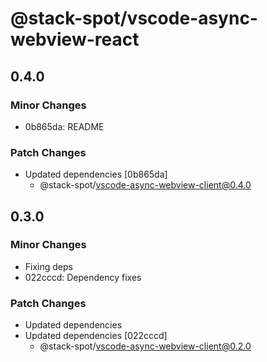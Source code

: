 # @stack-spot/vscode-async-webview-react

## 0.4.0

### Minor Changes

- 0b865da: README

### Patch Changes

- Updated dependencies [0b865da]
  - @stack-spot/vscode-async-webview-client@0.4.0

## 0.3.0

### Minor Changes

- Fixing deps
- 022cccd: Dependency fixes

### Patch Changes

- Updated dependencies
- Updated dependencies [022cccd]
  - @stack-spot/vscode-async-webview-client@0.2.0

